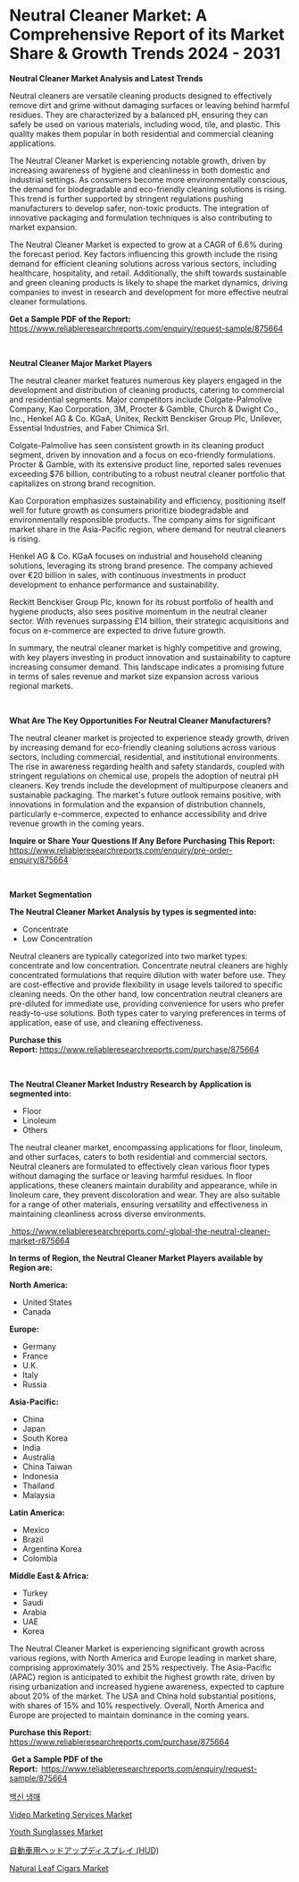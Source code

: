 <p><h1>Neutral Cleaner Market: A Comprehensive Report of its Market Share & Growth Trends 2024 - 2031</h1></p><p><strong>Neutral Cleaner Market Analysis and Latest Trends</strong></p>
<p><p>Neutral cleaners are versatile cleaning products designed to effectively remove dirt and grime without damaging surfaces or leaving behind harmful residues. They are characterized by a balanced pH, ensuring they can safely be used on various materials, including wood, tile, and plastic. This quality makes them popular in both residential and commercial cleaning applications.</p><p>The Neutral Cleaner Market is experiencing notable growth, driven by increasing awareness of hygiene and cleanliness in both domestic and industrial settings. As consumers become more environmentally conscious, the demand for biodegradable and eco-friendly cleaning solutions is rising. This trend is further supported by stringent regulations pushing manufacturers to develop safer, non-toxic products. The integration of innovative packaging and formulation techniques is also contributing to market expansion.</p><p>The Neutral Cleaner Market is expected to grow at a CAGR of 6.6% during the forecast period. Key factors influencing this growth include the rising demand for efficient cleaning solutions across various sectors, including healthcare, hospitality, and retail. Additionally, the shift towards sustainable and green cleaning products is likely to shape the market dynamics, driving companies to invest in research and development for more effective neutral cleaner formulations.</p></p>
<p><strong>Get a Sample PDF of the Report:&nbsp;</strong> <a href="https://www.reliableresearchreports.com/enquiry/request-sample/875664">https://www.reliableresearchreports.com/enquiry/request-sample/875664</a></p>
<p>&nbsp;</p>
<p><strong>Neutral Cleaner Major Market Players</strong></p>
<p><p>The neutral cleaner market features numerous key players engaged in the development and distribution of cleaning products, catering to commercial and residential segments. Major competitors include Colgate-Palmolive Company, Kao Corporation, 3M, Procter & Gamble, Church & Dwight Co., Inc., Henkel AG & Co. KGaA, Unitex, Reckitt Benckiser Group Plc, Unilever, Essential Industries, and Faber Chimica Srl.</p><p>Colgate-Palmolive has seen consistent growth in its cleaning product segment, driven by innovation and a focus on eco-friendly formulations. Procter & Gamble, with its extensive product line, reported sales revenues exceeding $76 billion, contributing to a robust neutral cleaner portfolio that capitalizes on strong brand recognition.</p><p>Kao Corporation emphasizes sustainability and efficiency, positioning itself well for future growth as consumers prioritize biodegradable and environmentally responsible products. The company aims for significant market share in the Asia-Pacific region, where demand for neutral cleaners is rising.</p><p>Henkel AG & Co. KGaA focuses on industrial and household cleaning solutions, leveraging its strong brand presence. The company achieved over €20 billion in sales, with continuous investments in product development to enhance performance and sustainability.</p><p>Reckitt Benckiser Group Plc, known for its robust portfolio of health and hygiene products, also sees positive momentum in the neutral cleaner sector. With revenues surpassing £14 billion, their strategic acquisitions and focus on e-commerce are expected to drive future growth.</p><p>In summary, the neutral cleaner market is highly competitive and growing, with key players investing in product innovation and sustainability to capture increasing consumer demand. This landscape indicates a promising future in terms of sales revenue and market size expansion across various regional markets.</p></p>
<p>&nbsp;</p>
<p><strong>What Are The Key Opportunities For Neutral Cleaner Manufacturers?</strong></p>
<p><p>The neutral cleaner market is projected to experience steady growth, driven by increasing demand for eco-friendly cleaning solutions across various sectors, including commercial, residential, and institutional environments. The rise in awareness regarding health and safety standards, coupled with stringent regulations on chemical use, propels the adoption of neutral pH cleaners. Key trends include the development of multipurpose cleaners and sustainable packaging. The market's future outlook remains positive, with innovations in formulation and the expansion of distribution channels, particularly e-commerce, expected to enhance accessibility and drive revenue growth in the coming years.</p></p>
<p><strong>Inquire or Share Your Questions If Any Before Purchasing This Report:</strong> <a href="https://www.reliableresearchreports.com/enquiry/pre-order-enquiry/875664">https://www.reliableresearchreports.com/enquiry/pre-order-enquiry/875664</a></p>
<p>&nbsp;</p>
<p><strong>Market Segmentation</strong></p>
<p><strong>The Neutral Cleaner Market Analysis by types is segmented into:</strong></p>
<p><ul><li>Concentrate</li><li>Low Concentration</li></ul></p>
<p><p>Neutral cleaners are typically categorized into two market types: concentrate and low concentration. Concentrate neutral cleaners are highly concentrated formulations that require dilution with water before use. They are cost-effective and provide flexibility in usage levels tailored to specific cleaning needs. On the other hand, low concentration neutral cleaners are pre-diluted for immediate use, providing convenience for users who prefer ready-to-use solutions. Both types cater to varying preferences in terms of application, ease of use, and cleaning effectiveness.</p></p>
<p><strong>Purchase this Report:&nbsp;</strong><a href="https://www.reliableresearchreports.com/purchase/875664">https://www.reliableresearchreports.com/purchase/875664</a></p>
<p>&nbsp;</p>
<p><strong>The Neutral Cleaner Market Industry Research by Application is segmented into:</strong></p>
<p><ul><li>Floor</li><li>Linoleum</li><li>Others</li></ul></p>
<p><p>The neutral cleaner market, encompassing applications for floor, linoleum, and other surfaces, caters to both residential and commercial sectors. Neutral cleaners are formulated to effectively clean various floor types without damaging the surface or leaving harmful residues. In floor applications, these cleaners maintain durability and appearance, while in linoleum care, they prevent discoloration and wear. They are also suitable for a range of other materials, ensuring versatility and effectiveness in maintaining cleanliness across diverse environments.</p></p>
<p><a href="https://www.reliableresearchreports.com/-global-the-neutral-cleaner-market-r875664">&nbsp;https://www.reliableresearchreports.com/-global-the-neutral-cleaner-market-r875664</a></p>
<p><strong>In terms of Region, the Neutral Cleaner Market Players available by Region are:</strong></p>
<p>
    <p> <strong> North America: </strong>
        <ul>
            <li>United States</li>
            <li>Canada</li>
        </ul>
        </p> 
    <p> <strong> Europe: </strong>
        <ul>
            <li>Germany</li>
            <li>France</li>
            <li>U.K.</li>
            <li>Italy</li>
            <li>Russia</li>
        </ul>
        </p> 
    <p> <strong> Asia-Pacific: </strong>
        <ul>
            <li>China</li>
            <li>Japan</li>
            <li>South Korea</li>
            <li>India</li>
            <li>Australia</li>
            <li>China Taiwan</li>
            <li>Indonesia</li>
            <li>Thailand</li>
            <li>Malaysia</li>
        </ul>
        </p> 
    <p> <strong> Latin America: </strong>
        <ul>
            <li>Mexico</li>
            <li>Brazil</li>
            <li>Argentina Korea</li>
            <li>Colombia</li>
        </ul>
        </p> 
    <p> <strong> Middle East & Africa: </strong>
        <ul>
            <li>Turkey</li>
            <li>Saudi</li>
            <li>Arabia</li>
            <li>UAE</li>
            <li>Korea</li>
        </ul>
    </p>
    </p>
<p><p>The Neutral Cleaner Market is experiencing significant growth across various regions, with North America and Europe leading in market share, comprising approximately 30% and 25% respectively. The Asia-Pacific (APAC) region is anticipated to exhibit the highest growth rate, driven by rising urbanization and increased hygiene awareness, expected to capture about 20% of the market. The USA and China hold substantial positions, with shares of 15% and 10% respectively. Overall, North America and Europe are projected to maintain dominance in the coming years.</p></p>
<p><strong>Purchase this Report: </strong><a href="https://www.reliableresearchreports.com/purchase/875664">https://www.reliableresearchreports.com/purchase/875664</a></p>
<p>&nbsp;<strong>Get a Sample PDF of the Report:&nbsp;&nbsp;</strong><a href="https://www.reliableresearchreports.com/enquiry/request-sample/875664">https://www.reliableresearchreports.com/enquiry/request-sample/875664</a></p>
<p><strong></strong></p>
<p><p><a href="https://medium.com/@coremtymerich56566/vaccine-refrigerant-market-%EC%9D%98-%EA%B8%80%EB%A1%9C%EB%B2%8C-%EC%8B%9C%EC%9E%A5-%EA%B0%9C%EC%9A%94%EB%8A%94-%EC%A0%84-%EC%84%B8%EA%B3%84-%EB%B0%8F-%EC%A3%BC%EC%9A%94-%EC%8B%9C%EC%9E%A5%EC%9D%98-%EC%82%B0%EC%97%85%EC%97%90-%EC%98%81%ED%96%A5%EC%9D%84-%EB%AF%B8%EC%B9%98%EB%8A%94-%EC%A3%BC%EC%9A%94-%ED%8A%B8%EB%A0%8C%EB%93%9C%EC%97%90-%EB%8C%80%ED%95%9C-%EB%8F%85%ED%8A%B9%ED%95%9C-%EA%B4%80%EC%A0%90%EC%9D%84-%EC%A0%9C%EA%B3%B5%ED%95%A9%EB%8B%88%EB%8B%A4-a3007ecb75a3">백신 냉매</a></p><p><a href="https://www.linkedin.com/pulse/how-video-marketing-services-market-evolved-key-trends-phshf?trackingId=XO%2BBKaWeSDqlhSX1jvJPBg%3D%3D">Video Marketing Services Market</a></p><p><a href="https://issuu.com/reportprime-2/docs/youth-sunglasses-market-size-2030.p_08e5aab8eb1401">Youth Sunglasses Market</a></p><p><a href="https://medium.com/@bulahhamill83/%E6%88%A6%E7%95%A5%E7%9A%84%E5%B8%82%E5%A0%B4%E3%82%A4%E3%83%B3%E3%82%B5%E3%82%A4%E3%83%88-%E3%82%B0%E3%83%AD%E3%83%BC%E3%83%90%E3%83%AB%E8%87%AA%E5%8B%95%E8%BB%8A%E3%83%98%E3%83%83%E3%83%89%E3%82%A2%E3%83%83%E3%83%97%E3%83%87%E3%82%A3%E3%82%B9%E3%83%97%E3%83%AC%E3%82%A4-hud-%E5%B8%82%E5%A0%B4-2024%E5%B9%B4-2031%E5%B9%B4-c703332c2678?postPublishedType=initial">自動車用ヘッドアップディスプレイ (HUD)</a></p><p><a href="https://github.com/BellAuer/Market-Research-Report-List-1/blob/main/natural-leaf-cigars-market.md">Natural Leaf Cigars Market</a></p></p>